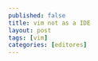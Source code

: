 ```yaml
---
published: false
title: vim not as a IDE
layout: post
tags: [vim]
categories: [editores]
---
```

